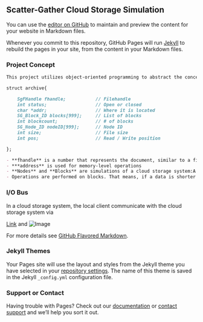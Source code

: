 ## Scatter-Gather Cloud Storage Simulation

You can use the [editor on GitHub](https://github.com/langyinan/scatter-gather/edit/main/docs/index.md) to maintain and preview the content for your website in Markdown files.

Whenever you commit to this repository, GitHub Pages will run [Jekyll](https://jekyllrb.com/) to rebuild the pages in your site, from the content in your Markdown files.

### Project Concept

```markdown
This project utilizes object-oriented programming to abstract the concept of an "Archive" as below:

struct archive{

    SgFHandle fhandle;           // Filehandle
    int status;                  // Open or closed
    char *addr;                  // Where it is located
    SG_Block_ID blocks[999];     // List of blocks
    int blockcount;              // # of blocks
    SG_Node_ID nodeID[999];      // Node ID
    int size;                    // File size
    int pos;                     // Read / Write position

};

- **fhandle** is a number that represents the document, similar to a file name or file path.
- ***address** is used for memory-level operations
- **Nodes** and **Blocks** are simulations of a cloud storage system:A segment of data are stored in different blocks located in different nodes. If a fileexceeds one block size, a different block will be allocated to this file.
- Operations are performed on blocks. That means, if a data is shorter than the block,the system grabs the data from the block, modify it, and re-upload it to the storage system.

```

### I/O Bus

In a cloud storage system, the local client communicate with the cloud storage system via

[Link](url) and ![Image](src)

For more details see [GitHub Flavored Markdown](https://guides.github.com/features/mastering-markdown/).

### Jekyll Themes

Your Pages site will use the layout and styles from the Jekyll theme you have selected in your [repository settings](https://github.com/langyinan/scatter-gather/settings). The name of this theme is saved in the Jekyll `_config.yml` configuration file.

### Support or Contact

Having trouble with Pages? Check out our [documentation](https://docs.github.com/categories/github-pages-basics/) or [contact support](https://support.github.com/contact) and we’ll help you sort it out.
